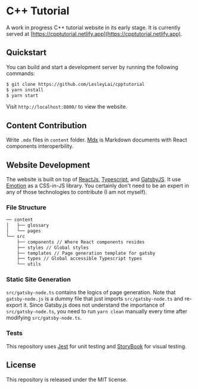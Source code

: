 # C++ Tutorial

A work in progress C++ tutorial website in its early stage. It is currently served at [https://cpptutorial.netlify.app](https://cpptutorial.netlify.app).

## Quickstart

You can build and start a development server by running the following commands:

```sh
$ git clone https://github.com/LesleyLai/cpptutorial
$ yarn install
$ yarn start
```

Visit `http://localhost:8000/` to view the website.

## Content Contribution

Write `.mdx` files in `content` folder. [Mdx](https://mdxjs.com/) is Markdown documents with React components interoperbility.

## Website Development

The website is built on top of [ReactJs](https://reactjs.org/), [Typescript](https://www.typescriptlang.org/), and [GatsbyJS](https://www.gatsbyjs.org/).
It use [Emotion](https://emotion.sh/docs/introduction) as a CSS-in-JS library.
You certainly don't need to be an expert in any of those technologies to contribute (I am not myself).

### File Structure

```txt
── content
│   ├── glossary
│   └── pages
└── src
    ├── components // Where React components resides
    ├── styles // Global styles
    ├── templates // Page generation template for gatsby
    ├── types // Global accessible Typescript types
    └── utils
```

### Static Site Generation

`src/gatsby-node.ts` contains the logics of page generation.
Note that `gatsby-node.js` is a dummy file that just imports `src/gatsby-node.ts` and re-export it.
Since Gatsby.js does not understand the importance of `src/gatsby-node.ts`, you need to run `yarn clean` manually every time after modifying `src/gatsby-node.ts`.

### Tests

This repository uses [Jest](https://jestjs.io/) for unit testing and [StoryBook](https://storybook.js.org/) for visual testing.

## License

This repository is released under the MIT license.
